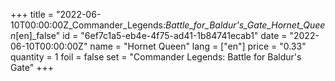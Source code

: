 +++
title = "2022-06-10T00:00:00Z_Commander_Legends:_Battle_for_Baldur's_Gate_Hornet_Queen_[en]_false"
id = "6ef7c1a5-eb4e-4f75-ad41-1b84741ecab1"
date = "2022-06-10T00:00:00Z"
name = "Hornet Queen"
lang = ["en"]
price = "0.33"
quantity = 1
foil = false
set = "Commander Legends: Battle for Baldur's Gate"
+++
